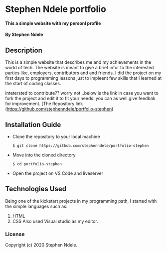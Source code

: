 # Stephen Ndele portfolio
#### This a simple website with my personl profile
#### By Stephen Ndele
## Description
This is a simple website that describes me and my achievements in the world of tech. The website is meant to give a brief infor to the interested parties like, employers, contributors and and friends. I did the project on my first days to programming lessons just to impleent few skills that I learned at the start of coding classes.

Intetersted to contribute?? worry not ..below is the link  in case you want to fork the project and edit it to fit your needs. you can as well give feedbak for improvement.
[The Repository link (https://github.com/stephenndele/portfolio-stephen)

## Installation Guide
* Clone the repository to your local machine
    ```
    $ git clone https://github.com/stephenndele/portfolio-stephen
    ```
* Move into the cloned directory
    ```
    $ cd portfolio-stephen
    ```
* Open the project on VS Code and liveserver


## Technologies Used
Being one of the kickstart projects in my programming path, I started with the simple languages such as:
1. HTML
2. CSS
Also used Visual studio as my editor.

### License

Copyright (c) 2020 Stephen Ndele.
